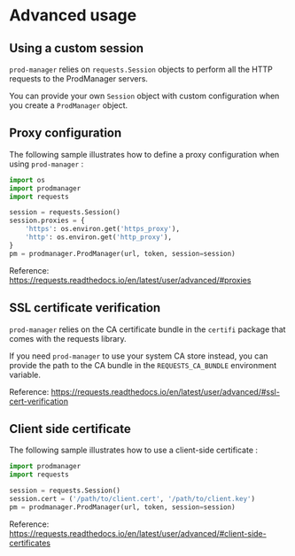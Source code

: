 # Advanced usage

## Using a custom session

`prod-manager` relies on `requests.Session` objects to perform all the HTTP requests to the ProdManager servers.

You can provide your own `Session` object with custom configuration when you create a `ProdManager` object.

## Proxy configuration

The following sample illustrates how to define a proxy configuration when using `prod-manager` :

```python
import os
import prodmanager
import requests

session = requests.Session()
session.proxies = {
    'https': os.environ.get('https_proxy'),
    'http': os.environ.get('http_proxy'),
}
pm = prodmanager.ProdManager(url, token, session=session)
```

Reference: <https://requests.readthedocs.io/en/latest/user/advanced/#proxies>

## SSL certificate verification

`prod-manager` relies on the CA certificate bundle in the `certifi` package that comes with the requests library.

If you need `prod-manager` to use your system CA store instead, you can provide the path to the CA bundle in the `REQUESTS_CA_BUNDLE` environment variable.

Reference: <https://requests.readthedocs.io/en/latest/user/advanced/#ssl-cert-verification>

## Client side certificate

The following sample illustrates how to use a client-side certificate :

```python
import prodmanager
import requests

session = requests.Session()
session.cert = ('/path/to/client.cert', '/path/to/client.key')
pm = prodmanager.ProdManager(url, token, session=session)
```

Reference: <https://requests.readthedocs.io/en/latest/user/advanced/#client-side-certificates>
